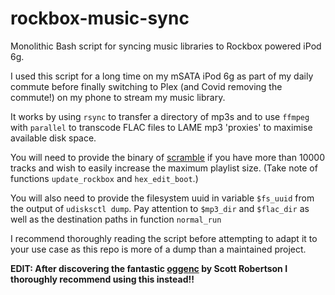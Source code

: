# rockbox-music-sync
Monolithic Bash script for syncing music libraries to Rockbox powered iPod 6g.

I used this script for a long time on my mSATA iPod 6g as part of my daily commute before finally switching to Plex (and Covid removing the commute!) on my phone to stream my music library.

It works by using `rsync` to transfer a directory of mp3s and to use `ffmpeg` with `parallel` to transcode FLAC files to LAME mp3 'proxies' to maximise available disk space.

You will need to provide the binary of [scramble](https://github.com/Rockbox/rockbox/blob/master/tools/scramble.c) if you have more than 10000 tracks and wish to easily increase the maximum playlist size. (Take note of functions `update_rockbox` and `hex_edit_boot`.)

You will also need to provide the filesystem uuid in variable `$fs_uuid` from the output of `udisksctl dump`.
Pay attention to `$mp3_dir` and `$flac_dir` as well as the destination paths in function `normal_run`

I recommend thoroughly reading the script before attempting to adapt it to your use case as this repo is more of a dump than a maintained project.

**EDIT: After discovering the fantastic [oggenc](https://github.com/spr/Oggify) by Scott Robertson I thoroughly recommend using this instead!!**
